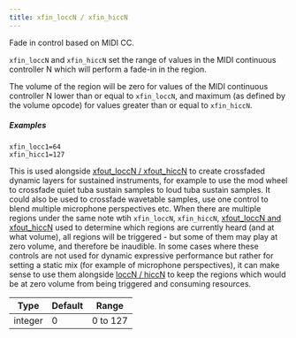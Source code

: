 ```yaml
---
title: xfin_loccN / xfin_hiccN
---
```

Fade in control based on MIDI CC.

`xfin_loccN` and `xfin_hiccN` set the range of values in the MIDI continuous
controller N which will perform a fade-in in the region.

The volume of the region will be zero for values of the MIDI continuous
controller N lower than or equal to `xfin_loccN`, and maximum (as defined by the
volume opcode) for values greater than or equal to `xfin_hiccN`.

##### Examples

```
xfin_locc1=64
xfin_hicc1=127
```

This is used alongside [xfout_loccN / xfout_hiccN](xfout_lo_hiccN) to create
crossfaded dynamic layers for sustained instruments, for example to use the mod
wheel to crossfade quiet tuba sustain samples to loud tuba sustain samples.
It could also be used to crossfade wavetable samples, use one control to blend
multiple microphone perspectives etc.
When there are multiple regions under the same note wtih `xfin_loccN`, `xfin_hiccN`,
[xfout_loccN and xfout_hiccN](xfout_lo_hiccN) used to determine which regions
are currently heard (and at what volume),
all regions will be triggered - but some of them may play at zero volume,
and therefore be inaudible. In some cases where these controls
are not used for dynamic expressive performance but rather for setting a static
mix (for example of microphone perspectives), it can make sense to use them
alongside [loccN / hiccN](lo_hiccN) to keep the regions which would be at zero
volume from being triggered and consuming resources.

| Type    | Default | Range    |
| ---     | ---     | ---      |
| integer | 0       | 0 to 127 |
